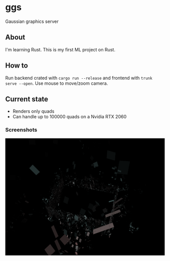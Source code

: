 # ggs
Gaussian graphics server

## About
I'm learning Rust. This is my first ML project on Rust.

## How to
Run backend crated with `cargo run --release` and frontend with `trunk serve --open`.
Use mouse to move/zoom camera.

## Current state
- Renders only quads
- Can handle up to 100000 quads on a Nvidia RTX 2060

### Screenshots
![img.png](screenshots/img.png)